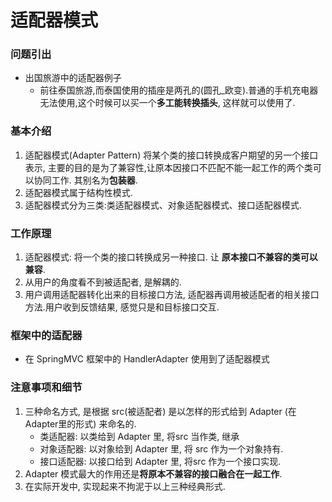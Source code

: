 # 适配器模式

### 问题引出

* 出国旅游中的适配器例子
  * 前往泰国旅游,而泰国使用的插座是两孔的(圆孔_欧变).普通的手机充电器无法使用,这个时候可以买一个**多工能转换插头**, 这样就可以使用了.





### 基本介绍

1. 适配器模式(Adapter Pattern) 将某个类的接口转换成客户期望的另一个接口表示, 主要的目的是为了兼容性,让原本因接口不匹配不能一起工作的两个类可以协同工作. 其别名为**包装器**.
2. 适配器模式属于结构性模式.
3. 适配器模式分为三类:类适配器模式、对象适配器模式、接口适配器模式.





### 工作原理

1. 适配器模式: 将一个类的接口转换成另一种接口. 让 **原本接口不兼容的类可以兼容**.
2. 从用户的角度看不到被适配者, 是解耦的.
3. 用户调用适配器转化出来的目标接口方法, 适配器再调用被适配者的相关接口方法.用户收到反馈结果, 感觉只是和目标接口交互.




### 框架中的适配器

- 在 SpringMVC 框架中的 HandlerAdapter 使用到了适配器模式



### 注意事项和细节

1. 三种命名方式, 是根据 src(被适配者) 是以怎样的形式给到 Adapter (在Adapter里的形式) 来命名的.
   * 类适配器: 以类给到 Adapter 里, 将src 当作类, 继承
   * 对象适配器: 以对象给到 Adapter 里, 将 src 作为一个对象持有.
   * 接口适配器: 以接口给到 Adapter 里, 将src 作为一个接口实现.
2. Adapter 模式最大的作用还是**将原本不兼容的接口融合在一起工作**.
3. 在实际开发中, 实现起来不拘泥于以上三种经典形式.